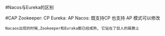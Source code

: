 #Nacos与Eureka的区别

#CAP
Zookeeper: CP
Eureka: AP
Nacos: 既支持CP 也支持 AP 模式可以修改

	Nacaos出现的时候,Zookeeper和Euraka都已经成熟, 它站在了巨人的肩膀上